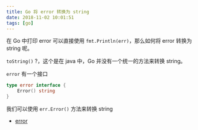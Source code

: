 ```yaml
---
title: Go 将 error 转换为 string
date: 2018-11-02 10:01:51
tags: [go]
---
```


在 Go 中打印 error 可以直接使用 `fmt.Println(err)`，那么如何将 error 转换为 string 呢。

<!-- more --><!-- toc -->

`toString()` ?，这个是在 java 中，Go 并没有一个统一的方法来转换 string。

`error` 有一个接口

```go
type error interface {
    Error() string
}
```

我们可以使用 `err.Error()` 方法来转换 string

- [error](https://golang.org/pkg/builtin/#error)
